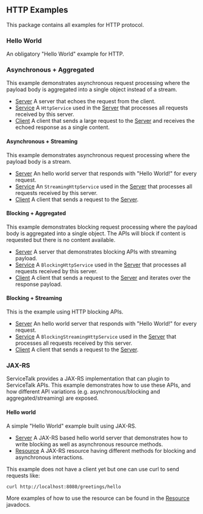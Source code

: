 ## HTTP Examples

This package contains all examples for HTTP protocol. 

### Hello World

An obligatory "Hello World" example for HTTP.

### Asynchronous + Aggregated

This example demonstrates asynchronous request processing where the payload body is aggregated into a single object
instead of a stream.

- [Server](helloworld/async/aggregated/HelloWorldClient.java) A server that echoes the request from the client.
- [Service](helloworld/async/aggregated/HelloWorldService.java) A `HttpService` used in the
[Server](helloworld/async/aggregated/HelloWorldServer.java) that processes all requests received by this server.
- [Client](helloworld/async/aggregated/HelloWorldClient.java) A client that sends a large request to the
[Server](helloworld/async/aggregated/HelloWorldServer.java) and receives the echoed response as a single content.

#### Asynchronous + Streaming

This example demonstrates asynchronous request processing where the payload body is a stream.

- [Server](helloworld/async/streaming/HelloWorldStreamingServer.java) An hello world server that responds with
"Hello World!" for every request.
- [Service](helloworld/async/streaming/HelloWorldStreamingService.java) An `StreamingHttpService` used in the
[Server](helloworld/async/streaming/HelloWorldStreamingServer.java) that processes all requests received by this server.
- [Client](helloworld/async/streaming/HelloWorldStreamingClient.java) A client that sends a request to the
[Server](helloworld/async/streaming/HelloWorldStreamingServer.java).

#### Blocking + Aggregated

This example demonstrates blocking request processing where the payload body is aggregated into a single object. The
APIs will block if content is requested but there is no content available.

- [Server](streaming/StreamingBlockingServer.java) A server that demonstrates blocking APIs with streaming payload.
- [Service](streaming/StreamingBlockingService.java) A `BlockingHttpService` used in the
[Server](streaming/StreamingBlockingServer.java) that processes all requests received by this server.
- [Client](streaming/StreamingBlockingClient.java) A client that sends a request to the
[Server](streaming/StreamingBlockingServer.java) and iterates over the response payload.

#### Blocking + Streaming 

This is the example using HTTP blocking APIs.

- [Server](helloworld/blocking/streaming/HelloWorldBlockingServer.java) An hello world server that responds with
"Hello World!" for every request.
- [Service](helloworld/blocking/streaming/HelloWorldBlockingService.java) A `BlockingStreamingHttpService` used in the
[Server](helloworld/blocking/streaming/HelloWorldBlockingServer.java) that processes all requests received by this
server.
- [Client](helloworld/blocking/streaming/HelloWorldBlockingClient.java) A client that sends a request to the
[Server](helloworld/blocking/streaming/HelloWorldBlockingServer.java).

### JAX-RS

ServiceTalk provides a JAX-RS implementation that can plugin to ServiceTalk APIs.
This example demonstrates how to use these APIs, and how different API variations (e.g. asynchronous/blocking and
aggregated/streaming) are exposed. 

#### Hello world 

A simple "Hello World" example built using JAX-RS.

- [Server](helloworld/jaxrs/HelloWorldJaxRsServer.java) A JAX-RS based hello world server that demonstrates how to write
blocking as well as asynchronous resource methods. 
- [Resource](helloworld/jaxrs/HelloWorldJaxRsResource.java) A JAX-RS resource having different methods for blocking and
asynchronous interactions.

This example does not have a client yet but one can use curl to send requests like:

`curl http://localhost:8080/greetings/hello`

More examples of how to use the resource can be found in the [Resource](helloworld/jaxrs/HelloWorldJaxRsResource.java)
javadocs.
